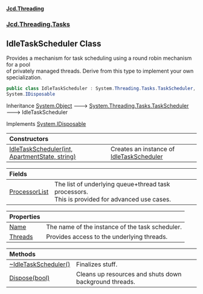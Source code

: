 #### [Jcd.Threading](index.md 'index')
### [Jcd.Threading.Tasks](Jcd.Threading.Tasks.md 'Jcd.Threading.Tasks')

## IdleTaskScheduler Class

Provides a mechanism for task scheduling using a round robin mechanism for a pool  
of privately managed threads. Derive from this type to implement your own specialization.

```csharp
public class IdleTaskScheduler : System.Threading.Tasks.TaskScheduler,
System.IDisposable
```

Inheritance [System.Object](https://docs.microsoft.com/en-us/dotnet/api/System.Object 'System.Object') &#129106; [System.Threading.Tasks.TaskScheduler](https://docs.microsoft.com/en-us/dotnet/api/System.Threading.Tasks.TaskScheduler 'System.Threading.Tasks.TaskScheduler') &#129106; IdleTaskScheduler

Implements [System.IDisposable](https://docs.microsoft.com/en-us/dotnet/api/System.IDisposable 'System.IDisposable')

| Constructors | |
| :--- | :--- |
| [IdleTaskScheduler(int, ApartmentState, string)](IdleTaskScheduler..ctor.vPhwllc/Jw+Ch6YvFhb87w.md 'Jcd.Threading.Tasks.IdleTaskScheduler.IdleTaskScheduler(int, System.Threading.ApartmentState, string)') | Creates an instance of [IdleTaskScheduler](IdleTaskScheduler.md 'Jcd.Threading.Tasks.IdleTaskScheduler') |

| Fields | |
| :--- | :--- |
| [ProcessorList](IdleTaskScheduler.ProcessorList.md 'Jcd.Threading.Tasks.IdleTaskScheduler.ProcessorList') | The list of underlying queue+thread task processors.<br/>This is provided for advanced use cases. |

| Properties | |
| :--- | :--- |
| [Name](IdleTaskScheduler.Name.md 'Jcd.Threading.Tasks.IdleTaskScheduler.Name') | The name of the instance of the task scheduler. |
| [Threads](IdleTaskScheduler.Threads.md 'Jcd.Threading.Tasks.IdleTaskScheduler.Threads') | Provides access to the underlying threads. |

| Methods | |
| :--- | :--- |
| [~IdleTaskScheduler()](IdleTaskScheduler.~IdleTaskScheduler().md 'Jcd.Threading.Tasks.IdleTaskScheduler.~IdleTaskScheduler()') | Finalizes stuff. |
| [Dispose(bool)](IdleTaskScheduler.Dispose.M9DA/s1G+TZhfK2gYP/ajA.md 'Jcd.Threading.Tasks.IdleTaskScheduler.Dispose(bool)') | Cleans up resources and shuts down background threads. |
